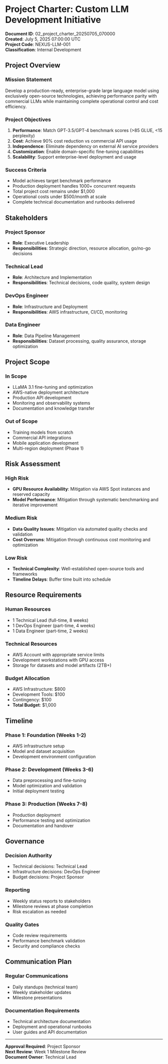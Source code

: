 # Project Charter: Custom LLM Development Initiative

**Document ID**: 02_project_charter_20250705_070000  
**Created**: July 5, 2025 07:00:00 UTC  
**Project Code**: NEXUS-LLM-001  
**Classification**: Internal Development

## Project Overview

### Mission Statement
Develop a production-ready, enterprise-grade large language model using exclusively open-source technologies, achieving performance parity with commercial LLMs while maintaining complete operational control and cost efficiency.

### Project Objectives
1. **Performance**: Match GPT-3.5/GPT-4 benchmark scores (>85 GLUE, <15 perplexity)
2. **Cost**: Achieve 90% cost reduction vs commercial API usage
3. **Independence**: Eliminate dependency on external AI service providers
4. **Customization**: Enable domain-specific fine-tuning capabilities
5. **Scalability**: Support enterprise-level deployment and usage

### Success Criteria
- Model achieves target benchmark performance
- Production deployment handles 1000+ concurrent requests
- Total project cost remains under $1,000
- Operational costs under $500/month at scale
- Complete technical documentation and runbooks delivered

## Stakeholders

### Project Sponsor
- **Role**: Executive Leadership
- **Responsibilities**: Strategic direction, resource allocation, go/no-go decisions

### Technical Lead
- **Role**: Architecture and Implementation
- **Responsibilities**: Technical decisions, code quality, system design

### DevOps Engineer
- **Role**: Infrastructure and Deployment
- **Responsibilities**: AWS infrastructure, CI/CD, monitoring

### Data Engineer
- **Role**: Data Pipeline Management
- **Responsibilities**: Dataset processing, quality assurance, storage optimization

## Project Scope

### In Scope
- LLaMA 3.1 fine-tuning and optimization
- AWS-native deployment architecture
- Production API development
- Monitoring and observability systems
- Documentation and knowledge transfer

### Out of Scope
- Training models from scratch
- Commercial API integrations
- Mobile application development
- Multi-region deployment (Phase 1)

## Risk Assessment

### High Risk
- **GPU Resource Availability**: Mitigation via AWS Spot instances and reserved capacity
- **Model Performance**: Mitigation through systematic benchmarking and iterative improvement

### Medium Risk
- **Data Quality Issues**: Mitigation via automated quality checks and validation
- **Cost Overruns**: Mitigation through continuous cost monitoring and optimization

### Low Risk
- **Technical Complexity**: Well-established open-source tools and frameworks
- **Timeline Delays**: Buffer time built into schedule

## Resource Requirements

### Human Resources
- 1 Technical Lead (full-time, 8 weeks)
- 1 DevOps Engineer (part-time, 4 weeks)
- 1 Data Engineer (part-time, 2 weeks)

### Technical Resources
- AWS Account with appropriate service limits
- Development workstations with GPU access
- Storage for datasets and model artifacts (2TB+)

### Budget Allocation
- AWS Infrastructure: $800
- Development Tools: $100
- Contingency: $100
- **Total Budget**: $1,000

## Timeline

### Phase 1: Foundation (Weeks 1-2)
- AWS infrastructure setup
- Model and dataset acquisition
- Development environment configuration

### Phase 2: Development (Weeks 3-6)
- Data preprocessing and fine-tuning
- Model optimization and validation
- Initial deployment testing

### Phase 3: Production (Weeks 7-8)
- Production deployment
- Performance testing and optimization
- Documentation and handover

## Governance

### Decision Authority
- Technical decisions: Technical Lead
- Infrastructure decisions: DevOps Engineer
- Budget decisions: Project Sponsor

### Reporting
- Weekly status reports to stakeholders
- Milestone reviews at phase completion
- Risk escalation as needed

### Quality Gates
- Code review requirements
- Performance benchmark validation
- Security and compliance checks

## Communication Plan

### Regular Communications
- Daily standups (technical team)
- Weekly stakeholder updates
- Milestone presentations

### Documentation Requirements
- Technical architecture documentation
- Deployment and operational runbooks
- User guides and API documentation

---

**Approval Required**: Project Sponsor  
**Next Review**: Week 1 Milestone Review  
**Document Owner**: Technical Lead
